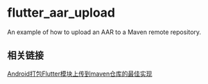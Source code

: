 # flutter_aar_upload

An example of how to upload an AAR to a Maven remote repository.

## 相关链接

[Android打包Flutter模块上传到maven仓库的最佳实现](https://juejin.cn/post/7038509668498407455/)
